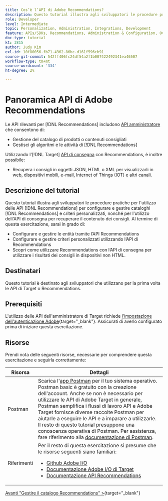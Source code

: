```yaml
---
title: Cos’è l’API di Adobe Recommendations?
description: Questo tutorial illustra agli sviluppatori le procedure pratiche per l’utilizzo delle API Recommendations di Adobe Target per configurare e gestire cataloghi Recommendations e criteri personalizzati, nonché per l’utilizzo dell’API di consegna per recuperare i contenuti dei consigli.
role: Developer
level: Intermediate
topic: Personalization, Administration, Integrations, Development
feature: APIs/SDKs, Recommendations, Administration & Configuration, Overview
doc-type: tutorial
kt: 3815
author: Judy Kim
exl-id: 10f80056-fb71-4362-86bc-d161f596cb91
source-git-commit: 542ff406fc24df54a2f1b007422492341ea46507
workflow-type: tm+mt
source-wordcount: '334'
ht-degree: 2%

---
```


# Panoramica API di Adobe Recommendations

Le API rilevanti per [!DNL Recommendations] includono [API amministratore](https://experienceleague.adobe.com/docs/target/using/apis/api-overview.html?lang=en) che consentono di:

* Gestione del catalogo di prodotti o contenuti consigliati
* Gestisci gli algoritmi e le attività di [!DNL Recommendations]

Utilizzando l&#39;[!DNL Target] [API di consegna](https://experienceleague.adobe.com/docs/target/using/apis/api-overview.html?lang=en) con Recommendations, è inoltre possibile:

* Recupera i consigli in oggetti JSON, HTML o XML per visualizzarli in web, dispositivi mobili, e-mail, Internet of Things (IOT) e altri canali.

## Descrizione del tutorial

Questo tutorial illustra agli sviluppatori le procedure pratiche per l&#39;utilizzo delle API [!DNL Recommendations] per configurare e gestire cataloghi [!DNL Recommendations] e criteri personalizzati, nonché per l&#39;utilizzo dell&#39;API di consegna per recuperare il contenuto dei consigli. Al termine di questa esercitazione, sarai in grado di:

* Configurare e gestire le entità tramite l’API Recommendations
* Configurare e gestire criteri personalizzati utilizzando l’API di Recommendations
* Scopri come utilizzare Recommendations con l’API di consegna per utilizzare i risultati dei consigli in dispositivi non HTML.

## Destinatari

Questo tutorial è destinato agli sviluppatori che utilizzano per la prima volta le API di Target o Recommendations.

## Prerequisiti

L&#39;utilizzo delle API dell&#39;amministratore di Target richiede [l&#39;impostazione dell&#39;autenticazione Adobe](https://experienceleague.adobe.com/docs/target-dev/developer/api/configure-authentication.html?lang=it){target="_blank"}. Assicurati di averlo configurato prima di iniziare questa esercitazione.

## Risorse

Prendi nota delle seguenti risorse, necessarie per comprendere questa esercitazione e seguirla correttamente:

| Risorsa | Dettagli |
| --- | --- |
| Postman | Scarica l&#39;[app Postman](https://www.postman.com/downloads/) per il tuo sistema operativo. Postman basic è gratuito con la creazione dell&#39;account. Anche se non è necessario per utilizzare le API di Adobe Target in generale, Postman semplifica i flussi di lavoro API e Adobe Target fornisce diverse raccolte Postman per aiutarle a eseguire le API e a imparare a utilizzarle. Il resto di questo tutorial presuppone una conoscenza operativa di Postman. Per assistenza, fare riferimento alla [documentazione di Postman](https://learning.getpostman.com/). |
| Riferimenti | Per il resto di questa esercitazione si presume che le risorse seguenti siano familiari:<UL><li>[Github Adobe I/O](https://github.com/adobeio)</li><li>[Documentazione Adobe I/O di Target](https://developers.adobetarget.com/api/#introduction)</li><li>[Documentazione API Recommendations](https://developers.adobetarget.com/api/recommendations/)</li></ul> |

[Avanti &quot;Gestire il catalogo Recommendations&quot; >](https://experienceleague.adobe.com/docs/target-dev/developer/api/recommendations-api/manage-catalog.html){target="_blank"}
